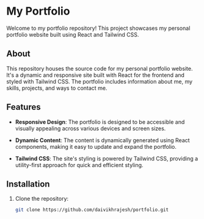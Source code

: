 # My Portfolio

Welcome to my portfolio repository! This project showcases my personal portfolio website built using React and Tailwind CSS.

## About

This repository houses the source code for my personal portfolio website. It's a dynamic and responsive site built with React for the frontend and styled with Tailwind CSS. The portfolio includes information about me, my skills, projects, and ways to contact me.

## Features

- **Responsive Design**: The portfolio is designed to be accessible and visually appealing across various devices and screen sizes.

- **Dynamic Content**: The content is dynamically generated using React components, making it easy to update and expand the portfolio.

- **Tailwind CSS**: The site's styling is powered by Tailwind CSS, providing a utility-first approach for quick and efficient styling.

## Installation

1. Clone the repository:

   ```bash
   git clone https://github.com/daivikhrajesh/portfolio.git
